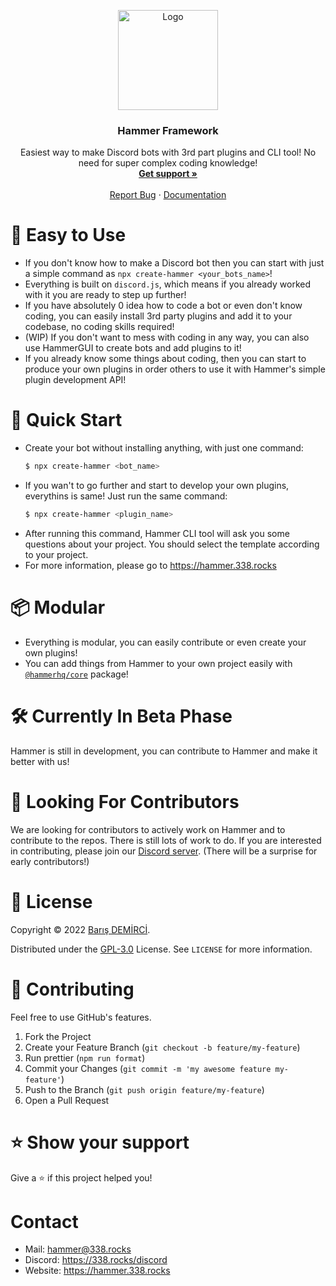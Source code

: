 <p align="center">
    <img src="https://avatars.githubusercontent.com/u/109850261" alt="Logo" width="160" height="160" />
    <h3 align="center">Hammer Framework</h3>
    <p align="center">
        Easiest way to make Discord bots with 3rd part plugins and CLI tool! No need for super complex coding knowledge!
        <br />
        <a href="https://338.rocks/discord"><strong>Get support »</strong></a>
        <br />
        <br />
        <a href="https://github.com/TheHammerHQ/issues">Report Bug</a>
        ·
        <a href="https://hammer.338.rocks/docs">Documentation</a>
    </p>
</p>

# 🎈 Easy to Use
- If you don't know how to make a Discord bot then you can start with just a simple command as `npx create-hammer <your_bots_name>`!
- Everything is built on `discord.js`, which means if you already worked with it you are ready to step up further!
- If you have absolutely 0 idea how to code a bot or even don't know coding, you can easily install 3rd party plugins and add it to your codebase, no coding skills required!
- (WIP) If you don't want to mess with coding in any way, you can also use HammerGUI to create bots and add plugins to it!
- If you already know some things about coding, then you can start to produce your own plugins in order others to use it with Hammer's simple plugin development API!

# 🏃 Quick Start
- Create your bot without installing anything, with just one command:
  ```bash
  $ npx create-hammer <bot_name>
  ```
- If you wan't to go further and start to develop your own plugins, everythins is same! Just run the same command:
  ```bash
  $ npx create-hammer <plugin_name>
  ```
- After running this command, Hammer CLI tool will ask you some questions about your project. You should select the template according to your project.
- For more information, please go to https://hammer.338.rocks

# 📦 Modular

-   Everything is modular, you can easily contribute or even create your own plugins!
-   You can add things from Hammer to your own project easily with [`@hammerhq/core`](https://npmjs.com/@hammerhq/core) package!

# 🛠️ Currently In Beta Phase

Hammer is still in development, you can contribute to Hammer and make it better with us!

# 🧦 Looking For Contributors

We are looking for contributors to actively work on Hammer and to contribute to the repos. There is still lots of work to do. If you are interested in contributing, please join our [Discord server](https://338.rocks/discord). (There will be a surprise for early contributors!)

# 🔑 License

Copyright © 2022 [Barış DEMİRCİ](https://github.com/barbarbar338).

Distributed under the [GPL-3.0](https://www.gnu.org/licenses/gpl-3.0.html) License. See `LICENSE` for more information.

# 🧦 Contributing

Feel free to use GitHub's features.

1. Fork the Project
2. Create your Feature Branch (`git checkout -b feature/my-feature`)
3. Run prettier (`npm run format`)
4. Commit your Changes (`git commit -m 'my awesome feature my-feature'`)
5. Push to the Branch (`git push origin feature/my-feature`)
6. Open a Pull Request

# ⭐️ Show your support

Give a ⭐️ if this project helped you!

# Contact

-   Mail: hammer@338.rocks
-   Discord: https://338.rocks/discord
-   Website: https://hammer.338.rocks
